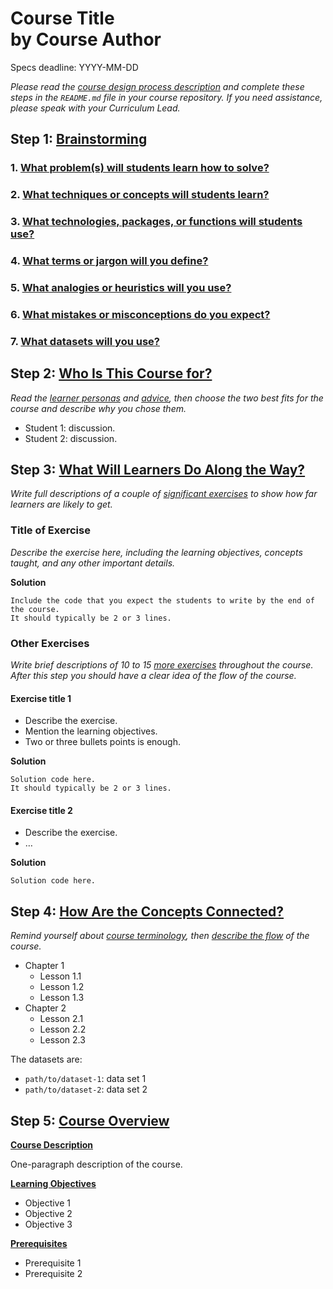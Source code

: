 # **Course Title**<br/>by **Course Author**

Specs deadline: YYYY-MM-DD

*Please read the [course design process description](https://authoring.datacamp.com/courses/design)
and complete these steps in the `README.md` file in your course repository.
If you need assistance,
please speak with your Curriculum Lead.*

## Step 1: [Brainstorming](https://authoring.datacamp.com/courses/design/#step-1-brainstorming)


### 1. [What problem(s) will students learn how to solve?](https://authoring.datacamp.com/courses/design/brainstorming-problems.html)

### 2. [What techniques or concepts will students learn?](https://authoring.datacamp.com/courses/design/brainstorming-concepts.html)

### 3. [What technologies, packages, or functions will students use?](https://authoring.datacamp.com/courses/design/brainstorming-technologies.html)

### 4. [What terms or jargon will you define?](https://authoring.datacamp.com/courses/design/brainstorming-jargon.html)

### 5. [What analogies or heuristics will you use?](https://authoring.datacamp.com/courses/design/brainstorming-analogies.html)

### 6. [What mistakes or misconceptions do you expect?](https://authoring.datacamp.com/courses/design/brainstorming-mistakes.html)

### 7. [What datasets will you use?](https://authoring.datacamp.com/courses/design/brainstorming-datasets.html)

## Step 2: [Who Is This Course for?](https://authoring.datacamp.com/courses/design/#step-2-who-is-this-course-for)

*Read the [learner personas](personas.md) and [advice](https://authoring.datacamp.com/courses/design/choose-learner-personas.html), then choose the two best fits for the course and describe why you chose them.*

* Student 1: discussion.
* Student 2: discussion.

## Step 3: [What Will Learners Do Along the Way?](https://authoring.datacamp.com/courses/design/#step-3-what-will-learners-do-along-the-way)

*Write full descriptions of a couple of [significant exercises](https://authoring.datacamp.com/courses/design/exercises-capstone.html) to show how far learners are likely to get.*

### Title of Exercise

*Describe the exercise here, including the learning objectives, concepts taught, and any other important details.*

**Solution**

```
Include the code that you expect the students to write by the end of the course.
It should typically be 2 or 3 lines.
```

### Other Exercises

*Write brief descriptions of 10 to 15 [more exercises](https://authoring.datacamp.com/courses/design/exercises-examples.html) throughout the course.
After this step you should have a clear idea of the flow of the course.*

#### Exercise title 1

- Describe the exercise.
- Mention the learning objectives.
- Two or three bullets points is enough.

**Solution**

```
Solution code here.
It should typically be 2 or 3 lines.
```

#### Exercise title 2

- Describe the exercise.
- …

**Solution**

```
Solution code here.
```

## Step 4: [How Are the Concepts Connected?](https://authoring.datacamp.com/courses/design/#step-4-how-are-concepts-connected)

*Remind yourself about [course terminology](https://authoring.datacamp.com/courses/design#terminology-and-structure), then [describe the flow](https://authoring.datacamp.com/courses/design/#lesson-flow.md) of the course.*

- Chapter 1
  - Lesson 1.1
  - Lesson 1.2
  - Lesson 1.3
- Chapter 2
  - Lesson 2.1
  - Lesson 2.2
  - Lesson 2.3

The datasets are:

- `path/to/dataset-1`: data set 1
- `path/to/dataset-2`: data set 2

## Step 5: [Course Overview](https://authoring.datacamp.com/courses/design/#step-5-course-overview)

[**Course Description**](https://authoring.datacamp.com/courses/design/overview-description.html)

One-paragraph description of the course.

[**Learning Objectives**](https://authoring.datacamp.com/courses/design/#overview-objectives.html)

- Objective 1
- Objective 2
- Objective 3

[**Prerequisites**](https://authoring.datacamp.com/courses/design/#overview-prerequisites.html)

- Prerequisite 1
- Prerequisite 2
